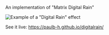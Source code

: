 An implementation of "Matrix Digital Rain"

![Example of a "Digital Rain" effect](https://raw.githubusercontent.com/PaulB-H/digitalrain/main/example.PNG)

See it live:
https://paulb-h.github.io/digitalrain/
